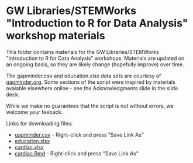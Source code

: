 # GW Libraries/STEMWorks "Introduction to R for Data Analysis" workshop materials

This folder contains materials for the GW Libraries/STEMWorks "Introduction to R for Data Analysis" workshops.  Materials are updated on an ongoing basis, so they are likely change (hopefully improve) over time.

The gapminder.csv and education.xlsx data sets are courtesy of [gapminder.org](gapminder.org).  Some sections of the script were inspired by materials avaiable elsewhere online - see the Acknowledgments slide in the slide deck. 

While we make no guarantees that the script is not without errors, we welcome your feeback.

Links for downloading files:

- [gapminder.csv](https://raw.githubusercontent.com/gwu-libraries/gwlibraries-workshops/master/r-for-data-analysis/data/gapminder.csv) - Right-click and press "Save Link As"
- [education.xlsx](https://github.com/gwu-libraries/gwlibraries-workshops/raw/master/r-for-data-analysis/data/education.xlsx)
- [cardiac.xlsx](https://github.com/gwu-libraries/gwlibraries-workshops/raw/master/r-for-data-analysis/data/cardiac.xlsx)
- [cardiac.Rmd](https://github.com/gwu-libraries/gwlibraries-workshops/raw/master/r-for-data-analysis/cardiac.Rmd) - Right-click and press "Save Link As"
